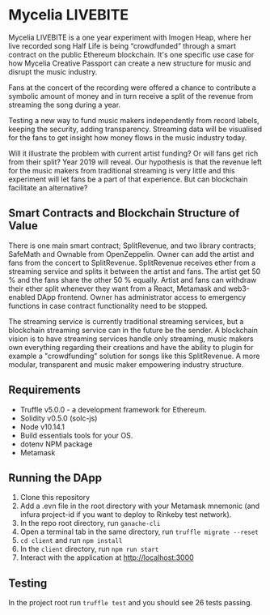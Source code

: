 # Mycelia LIVEBITE 
Mycelia LIVEBITE is a one year experiment with Imogen Heap, where her live recorded song Half Life is being “crowdfunded” through a smart contract on the public Ethereum blockchain. It's one specific use case for how Mycelia Creative Passport can create a new structure for music and disrupt the music industry.

Fans at the concert of the recording were offered a chance to contribute a symbolic amount of money and in turn receive a split of the revenue from streaming the song during a year.

Testing a new way to fund music makers independently from record labels, keeping the security, adding transparency. Streaming data will be visualised for the fans to get insight how money flows in the music industry today.

Will it illustrate the problem with current artist funding? Or will fans get rich from their split? Year 2019 will reveal. Our hypothesis is that the revenue left for the music makers from traditional streaming is very little and this experiment will let fans be a part of that experience. But can blockchain facilitate an alternative?


## Smart Contracts and Blockchain Structure of Value
There is one main smart contract; SplitRevenue, and two library contracts; SafeMath and Ownable from OpenZeppelin. Owner can add the artist and fans from the concert to SplitRevenue. SplitRevenue receives ether from a streaming service and splits it between the artist and fans. The artist get 50 % and the fans share the other 50 % equally. Artist and fans can withdraw their ether split whenever they want from a React, Metamask and web3-enabled DApp frontend. Owner has administrator access to emergency functions in case contract functionality need to be stopped.  

The streaming service is currently traditional streaming services, but a blockchain streaming service can in the future be the sender. A blockchain vision is to have streaming services handle only streaming, music makers own everything regarding their creations and have the ability to plugin for example a "crowdfunding" solution for songs like this SplitRevenue. A more modular, transparent and music maker empowering industry structure.   


## Requirements
* Truffle v5.0.0 - a development framework for Ethereum.
* Solidity v0.5.0 (solc-js)
* Node v10.14.1
* Build essentials tools for your OS. 
* dotenv NPM package
* Metamask

## Running the DApp
1. Clone this repository
2. Add a .evn file in the root directory with your Metamask mnemonic (and infura project-id if you want to deploy to Rinkeby test network).
3. In the repo root directory, run `ganache-cli`
4. Open a terminal tab in the same directory, run `truffle migrate --reset`
5. `cd client` and run `npm install` 
6. In the `client` directory, run `npm run start` 
7. Interact with the application at [http://localhost:3000](http://localhost:3000)

## Testing
In the project root run `truffle test` and you should see 26 tests passing. 

